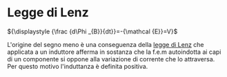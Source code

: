 # Legge di Lenz

${\displaystyle {\frac {d\Phi _{B}}{dt}}=-{\mathcal {E}}=V}$

L'origine del segno meno è una conseguenza della [legge di Lenz](https://it.wikipedia.org/api/rest_v1/page/mobile-html/Legge_di_Lenz "Legge di Lenz") che applicata a un induttore afferma in sostanza che la f.e.m autoindotta ai capi di un componente si oppone alla variazione di corrente che lo attraversa. Per questo motivo l'induttanza è definita positiva.